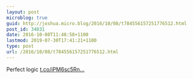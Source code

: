 ```yaml
---
layout: post
microblog: true
guid: http://joshua.micro.blog/2016/10/08/t784556157251776512.html
post_id: 34831
date: 2016-10-08T11:48:58+1100
lastmod: 2019-07-30T17:41:21+1100
type: post
url: /2016/10/08/t784556157251776512.html
---
```

Perfect logic [t.co/iPM6sc5Rn...](https://t.co/iPM6sc5RnM)
